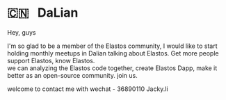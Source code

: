 # 🇨🇳 &nbsp; DaLian

Hey, guys

  I'm so glad to be a member of the Elastos community, I would like to start holding monthly meetups in Dalian talking about Elastos. 
Get more people support Elastos, know Elastos.  
    we can analyzing the Elastos code together, create Elastos Dapp, make it better as an open-source community. join us.
    
welcome to contact me with wechat - 36890110
Jacky.li
